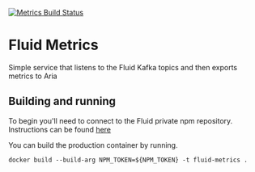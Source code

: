 [![Metrics Build Status](https://offnet.visualstudio.com/_apis/public/build/definitions/0a22f611-6a4a-4416-a1bb-53ed7284aa21/20/badge)](https://offnet.visualstudio.com/officenet/_build/index?definitionId=20)

# Fluid Metrics

Simple service that listens to the Fluid Kafka topics and then exports metrics to Aria

## Building and running

To begin you'll need to connect to the Fluid private npm repository. Instructions can be found [here](../../docs/get-started/package-feed.md)

You can build the production container by running.

`docker build --build-arg NPM_TOKEN=${NPM_TOKEN} -t fluid-metrics .`
